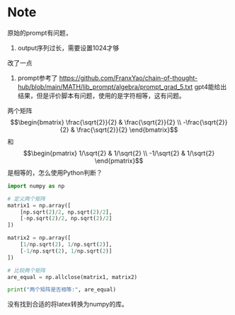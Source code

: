 # Note

原始的prompt有问题，
1. output序列过长，需要设置1024才够

改了一点
1. prompt参考了 https://github.com/FranxYao/chain-of-thought-hub/blob/main/MATH/lib_prompt/algebra/prompt_grad_5.txt gpt4能给出结果，但是评价脚本有问题，使用的是字符相等，这有问题。


两个矩阵
$$\begin{bmatrix} \frac{\sqrt{2}}{2} & \frac{\sqrt{2}}{2} \\ -\frac{\sqrt{2}}{2} & \frac{\sqrt{2}}{2} \end{bmatrix}$$
和
$$\begin{pmatrix} 1/\sqrt{2} & 1/\sqrt{2} \\ -1/\sqrt{2} & 1/\sqrt{2} \end{pmatrix}$$
是相等的，怎么使用Python判断？

```python
import numpy as np

# 定义两个矩阵
matrix1 = np.array([
    [np.sqrt(2)/2, np.sqrt(2)/2],
    [-np.sqrt(2)/2, np.sqrt(2)/2]
])

matrix2 = np.array([
    [1/np.sqrt(2), 1/np.sqrt(2)],
    [-1/np.sqrt(2), 1/np.sqrt(2)]
])

# 比较两个矩阵
are_equal = np.allclose(matrix1, matrix2)

print("两个矩阵是否相等:", are_equal)
```

没有找到合适的将latex转换为numpy的库。